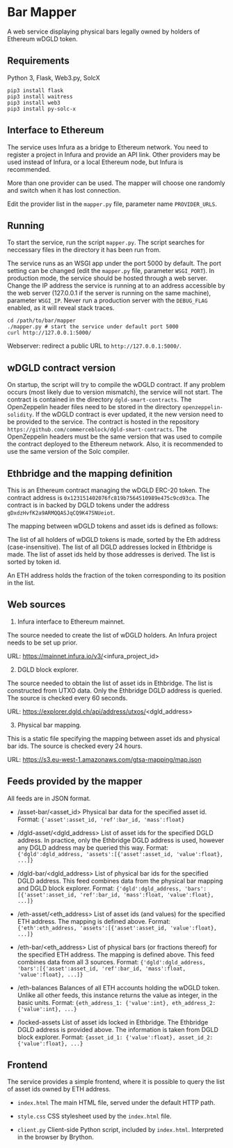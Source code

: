 # Bar Mapper

A web service displaying physical bars legally owned by holders of Ethereum wDGLD token.


## Requirements

Python 3, Flask, Web3.py, SolcX

```
pip3 install flask
pip3 install waitress
pip3 install web3
pip3 install py-solc-x
```


## Interface to Ethereum

The service uses Infura as a bridge to Ethereum network. You need to register a project in Infura and provide an API link.
Other providers may be used instead of Infura, or a local Ethereum node, but Infura is recommended.

More than one provider can be used. The mapper will choose one randomly and switch when it has lost connection.

Edit the provider list in the `mapper.py` file, parameter name `PROVIDER_URLS`.


## Running

To start the service, run the script `mapper.py`. The script searches for neccessary files in the directory it has been run from.

The service runs as an WSGI app under the port 5000 by default. The port setting can be changed (edit the `mapper.py` file, parameter `WSGI_PORT`).
In production mode, the service should be hosted through a web server. Change the IP address the service is running at to
an address accessible by the web server (127.0.0.1 if the server is running on the same machine), parameter `WSGI_IP`. Never run a production
server with the `DEBUG_FLAG` enabled, as it will reveal stack traces.

```
cd /path/to/bar/mapper
./mapper.py # start the service under default port 5000
curl http://127.0.0.1:5000/
```

Webserver: redirect a public URL to `http://127.0.0.1:5000/`.


## wDGLD contract version

On startup, the script will try to compile the wDGLD contract. If any problem occurs (most likely due to version mismatch), the service will not
start. The contract is contained in the directory `dgld-smart-contracts`. The OpenZeppelin header files need to be stored in the directory
`openzeppelin-solidity`. If the wDGLD contract is ever updated, it the new version need to be provided to the service. The contract is hosted
in the repository `https://github.com/commerceblock/dgld-smart-contracts`. The OpenZeppelin headers must be the same version that was used to
compile the contract deployed to the Ethereum network. Also, it is recommended to use the same version of the Solc compiler.


## Ethbridge and the mapping definition

This is an Ethereum contract managing the wDGLD ERC-20 token. The contract address is `0x123151402076fc819b7564510989e475c9cd93ca`.
The contract is in backed by DGLD tokens under the address `gDxdzHvfK2a9ARMQQASJqCQ9K47SNUeiot`.

The mapping between wDGLD tokens and asset ids is defined as follows:

The list of all holders of wDGLD tokens is made, sorted by the Eth address (case-insensitive). The list of all DGLD addresses
locked in Ethbridge is made. The list of asset ids held by those addresses is derived. The list is sorted by token id.

An ETH address holds the fraction of the token corresponding to its position in the list.


## Web sources

1. Infura interface to Ethereum mainnet.

The source needed to create the list of wDGLD holders. An Infura project needs to be set up prior.

URL: https://mainnet.infura.io/v3/<infura_project_id>

2. DGLD block explorer.

The source needed to obtain the list of asset ids in Ethbridge. The list is constructed from UTXO data.
Only the Ethbridge DGLD address is queried. The source is checked every 60 seconds.

URL: https://explorer.dgld.ch/api/address/utxos/<dgld_address>

3. Physical bar mapping.

This is a static file specifying the mapping between asset ids and physical bar ids. The source is checked
every 24 hours.

URL: https://s3.eu-west-1.amazonaws.com/gtsa-mapping/map.json


## Feeds provided by the mapper

All feeds are in JSON format.

* /asset-bar/<asset_id>
Physical bar data for the specified asset id.
Format: `{'asset':asset_id, 'ref':bar_id, 'mass':float}`

* /dgld-asset/<dgld_address>
List of asset ids for the specified DGLD address. In practice, only the Ethbridge DGLD address is used, however
any DGLD address may be queried this way.
Format: `{'dgld':dgld_address, 'assets':[{'asset':asset_id, 'value':float}, ...]}`

* /dgld-bar/<dgld_address>
List of physical bar ids for the specified DGLD address. This feed combines data from the physical bar mapping and
DGLD block explorer.
Format: `{'dgld':dgld_address, 'bars':[{'asset':asset_id, 'ref':bar_id, 'mass':float, 'value':float}, ...]}`

* /eth-asset/<eth_address>
List of asset ids (and values) for the specified ETH address. The mapping is defined above.
Format: `{'eth':eth_address, 'assets':[{'asset':asset_id, 'value':float}, ...]}`

* /eth-bar/<eth_address>
List of physical bars (or fractions thereof) for the specified ETH address. The mapping is defined above. This feed
combines data from all 3 sources.
Format: `{'dgld':dgld_address, 'bars':[{'asset':asset_id, 'ref':bar_id, 'mass':float, 'value':float}, ...]}`

* /eth-balances
Balances of all ETH accounts holding the wDGLD token. Unlike all other feeds, this instance returns the value as
integer, in the basic units.
Format: `{eth_address_1: {'value':int}, eth_address_2: {'value':int}, ...}`

* /locked-assets
List of asset ids locked in Ethbridge. The Ethbridge DGLD address is provided above. The information is taken from
DGLD block explorer.
Format: `{asset_id_1: {'value':float}, asset_id_2: {'value':float}, ...}`


## Frontend

The service provides a simple frontend, where it is possible to query the list of asset ids owned by ETH address.

* `index.html`
The main HTML file, served under the default HTTP path.

* `style.css`
CSS stylesheet used by the `index.html` file.

* `client.py`
Client-side Python script, included by `index.html`. Interpreted in the browser by Brython.



